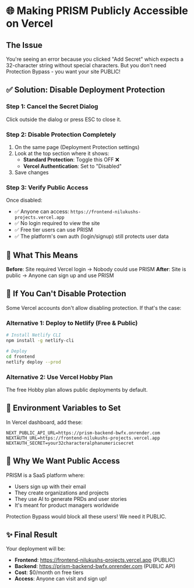 # 🌐 Making PRISM Publicly Accessible on Vercel

## The Issue
You're seeing an error because you clicked "Add Secret" which expects a 32-character string without special characters. But you don't need Protection Bypass - you want your site PUBLIC!

## ✅ Solution: Disable Deployment Protection

### Step 1: Cancel the Secret Dialog
Click outside the dialog or press ESC to close it.

### Step 2: Disable Protection Completely
1. On the same page (Deployment Protection settings)
2. Look at the top section where it shows:
   - **Standard Protection**: Toggle this OFF ❌
   - **Vercel Authentication**: Set to "Disabled"
3. Save changes

### Step 3: Verify Public Access
Once disabled:
- ✅ Anyone can access: `https://frontend-nilukushs-projects.vercel.app`
- ✅ No login required to view the site
- ✅ Free tier users can use PRISM
- ✅ The platform's own auth (login/signup) still protects user data

## 🎯 What This Means

**Before**: Site required Vercel login → Nobody could use PRISM
**After**: Site is public → Anyone can sign up and use PRISM

## 🔧 If You Can't Disable Protection

Some Vercel accounts don't allow disabling protection. If that's the case:

### Alternative 1: Deploy to Netlify (Free & Public)
```bash
# Install Netlify CLI
npm install -g netlify-cli

# Deploy
cd frontend
netlify deploy --prod
```

### Alternative 2: Use Vercel Hobby Plan
The free Hobby plan allows public deployments by default.

## 📝 Environment Variables to Set

In Vercel dashboard, add these:
```
NEXT_PUBLIC_API_URL=https://prism-backend-bwfx.onrender.com
NEXTAUTH_URL=https://frontend-nilukushs-projects.vercel.app
NEXTAUTH_SECRET=your32characteralphanumericsecret
```

## 🚀 Why We Want Public Access

PRISM is a SaaS platform where:
- Users sign up with their email
- They create organizations and projects
- They use AI to generate PRDs and user stories
- It's meant for product managers worldwide

Protection Bypass would block all these users! We need it PUBLIC.

## ✨ Final Result

Your deployment will be:
- **Frontend**: https://frontend-nilukushs-projects.vercel.app (PUBLIC)
- **Backend**: https://prism-backend-bwfx.onrender.com (PUBLIC API)
- **Cost**: $0/month on free tiers
- **Access**: Anyone can visit and sign up!
